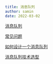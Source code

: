 ```yaml
title: 消息队列
author: samin
date: 2022-03-02
```

[消息队列](https://gaudy-feels-700.notion.site/1b50512123d44a8294b6094b73f556fc)

[常见问题](https://gaudy-feels-700.notion.site/a1a28ed717734cba8f85e1b39c172db5)

[如何设计一个消息队列](https://gaudy-feels-700.notion.site/1fc439e8587e4a8a9486fb68a437cba6)

[消息队列技术选型](https://gaudy-feels-700.notion.site/20bbfc682fea48ce9d047c683052f6c7)